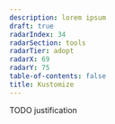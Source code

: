 ```yaml
---
description: lorem ipsum
draft: true
radarIndex: 34
radarSection: tools
radarTier: adopt
radarX: 69
radarY: 75
table-of-contents: false
title: Kustomize
---
```


TODO justification
